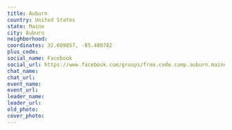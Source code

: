 ```yaml
---
title: Auburn
country: United States
state: Maine
city: Auburn
neighborhood: 
coordinates: 32.609857, -85.480782
plus_code:
social_name: Facebook
social_url: https://www.facebook.com/groups/free.code.camp.auburn.maine
chat_name:
chat_url:
event_name:
event_url:
leader_name:
leader_url:
old_photo: 
cover_photo:
---
```

